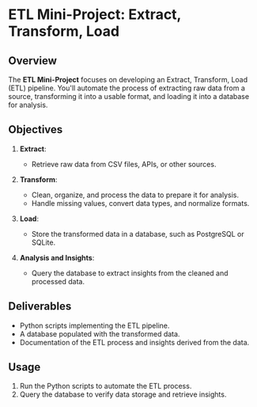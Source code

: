 # ETL Mini-Project: Extract, Transform, Load

## Overview
The **ETL Mini-Project** focuses on developing an Extract, Transform, Load (ETL) pipeline. You'll automate the process of extracting raw data from a source, transforming it into a usable format, and loading it into a database for analysis.

## Objectives
1. **Extract**:
   - Retrieve raw data from CSV files, APIs, or other sources.

2. **Transform**:
   - Clean, organize, and process the data to prepare it for analysis.
   - Handle missing values, convert data types, and normalize formats.

3. **Load**:
   - Store the transformed data in a database, such as PostgreSQL or SQLite.

4. **Analysis and Insights**:
   - Query the database to extract insights from the cleaned and processed data.

## Deliverables
- Python scripts implementing the ETL pipeline.
- A database populated with the transformed data.
- Documentation of the ETL process and insights derived from the data.

## Usage
1. Run the Python scripts to automate the ETL process.
2. Query the database to verify data storage and retrieve insights.

